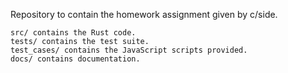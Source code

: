 Repository to contain the homework assignment given by c/side.

```
src/ contains the Rust code.
tests/ contains the test suite.
test_cases/ contains the JavaScript scripts provided.
docs/ contains documentation.
```
